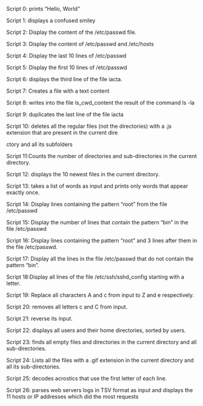 Script 0: prints “Hello, World”

Script 1: displays a confused smiley 

Script 2: Display the content of the /etc/passwd file.

Script 3: Display the content of /etc/passwd and /etc/hosts

Script 4: Display the last 10 lines of /etc/passwd

Script 5: Display the first 10 lines of /etc/passwd

Script 6: displays the third line of the file iacta.

Script 7: Creates a file with a text content                

Script 8: writes into the file ls_cwd_content the result of the command ls -la                                          

Script 9: duplicates the last line of the file iacta        

Script 10: deletes all the regular files (not the directories) with a .js extension that are present in the current dire

ctory and all its subfolders                                

Script 11:Counts the number of directories and sub-directories in the current directory.                                          

Script 12: displays the 10 newest files in the current directory.      

Script 13:  takes a list of words as input and prints only words that appear exactly once.

Script 14:  Display lines containing the pattern “root” from the file /etc/passwd

Script 15: Display the number of lines that contain the pattern “bin” in the file /etc/passwd

Script 16: Display lines containing the pattern “root” and 3 lines after them in the file /etc/passwd.

Script 17: Display all the lines in the file /etc/passwd that do not contain the pattern “bin”.

Script 18:Display all lines of the file /etc/ssh/sshd_config starting with a letter.

Script 19: Replace all characters A and c from input to Z and e respectively.

Script 20:  removes all letters c and C from input.

Script 21: reverse its input.

Script 22: displays all users and their home directories, sorted by users.

Script 23:  finds all empty files and directories in the current directory and all sub-directories.

Script 24: Lists all the files with a .gif extension in the current directory and all its sub-directories.

Script 25: decodes acrostics that use the first letter of each line.

Script 26:  parses web servers logs in TSV format as input and displays the 11 hosts or IP addresses which did the most requests
